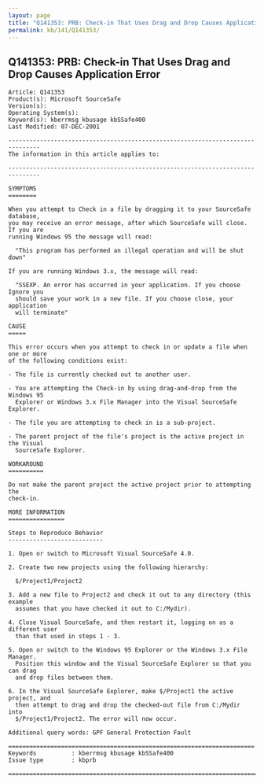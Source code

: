 ```yaml
---
layout: page
title: "Q141353: PRB: Check-in That Uses Drag and Drop Causes Application Error"
permalink: kb/141/Q141353/
---
```


## Q141353: PRB: Check-in That Uses Drag and Drop Causes Application Error

	Article: Q141353
	Product(s): Microsoft SourceSafe
	Version(s): 
	Operating System(s): 
	Keyword(s): kberrmsg kbusage kbSSafe400
	Last Modified: 07-DEC-2001
	
	-------------------------------------------------------------------------------
	The information in this article applies to:
	
	-------------------------------------------------------------------------------
	
	SYMPTOMS
	========
	
	When you attempt to Check in a file by dragging it to your SourceSafe database,
	you may receive an error message, after which SourceSafe will close. If you are
	running Windows 95 the message will read:
	
	  "This program has performed an illegal operation and will be shut down"
	
	If you are running Windows 3.x, the message will read:
	
	  "SSEXP. An error has occurred in your application. If you choose Ignore you
	  should save your work in a new file. If you choose close, your application
	  will terminate"
	
	CAUSE
	=====
	
	This error occurs when you attempt to check in or update a file when one or more
	of the following conditions exist:
	
	- The file is currently checked out to another user.
	
	- You are attempting the Check-in by using drag-and-drop from the Windows 95
	  Explorer or Windows 3.x File Manager into the Visual SourceSafe Explorer.
	
	- The file you are attempting to check in is a sub-project.
	
	- The parent project of the file's project is the active project in the Visual
	  SourceSafe Explorer.
	
	WORKAROUND
	==========
	
	Do not make the parent project the active project prior to attempting the
	check-in.
	
	MORE INFORMATION
	================
	
	Steps to Reproduce Behavior
	---------------------------
	
	1. Open or switch to Microsoft Visual SourceSafe 4.0.
	
	2. Create two new projects using the following hierarchy:
	
	  $/Project1/Project2
	
	3. Add a new file to Project2 and check it out to any directory (this example
	  assumes that you have checked it out to C:/Mydir).
	
	4. Close Visual SourceSafe, and then restart it, logging on as a different user
	  than that used in steps 1 - 3.
	
	5. Open or switch to the Windows 95 Explorer or the Windows 3.x File Manager.
	  Position this window and the Visual SourceSafe Explorer so that you can drag
	  and drop files between them.
	
	6. In the Visual SourceSafe Explorer, make $/Project1 the active project, and
	  then attempt to drag and drop the checked-out file from C:/Mydir into
	  $/Project1/Project2. The error will now occur.
	
	Additional query words: GPF General Protection Fault
	
	======================================================================
	Keywords          : kberrmsg kbusage kbSSafe400 
	Issue type        : kbprb
	
	=============================================================================
	
